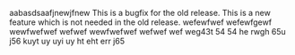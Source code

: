 aabasdsaafjnewjfnew
This is a bugfix for the old release.
This is a new feature which is not needed in the old release.
wefewfwef
wefewfgewf
wewfwefwef
wefwef
wewfwefwef
wefwef
wef
weg43t
54
54
he
rwgh
65u
j56
kuyt
uy
uyi
uy
ht
eht
err
j65